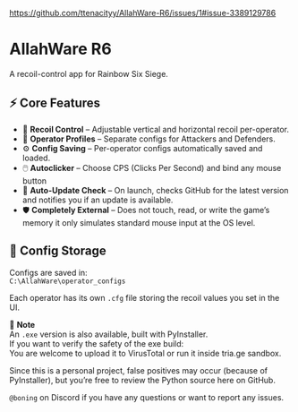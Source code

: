 https://github.com/ttenacityy/AllahWare-R6/issues/1#issue-3389129786

# AllahWare R6

A recoil-control app for Rainbow Six Siege.

## ⚡ Core Features

- 🎯 **Recoil Control** – Adjustable vertical and horizontal recoil per-operator.
- 👥 **Operator Profiles** – Separate configs for Attackers and Defenders.
- ⚙️ **Config Saving** – Per-operator configs automatically saved and loaded.
- 🖱️ **Autoclicker** – Choose CPS (Clicks Per Second) and bind any mouse button
- 🔄 **Auto-Update Check** – On launch, checks GitHub for the latest version and notifies you if an update is available.
- 🛡️ **Completely External** – Does not touch, read, or write the game’s memory it only simulates standard mouse input at the OS level.
  
## 📂 Config Storage

Configs are saved in:  
`C:\AllahWare\operator_configs`  

Each operator has its own `.cfg` file storing the recoil values you set in the UI.

🔐 **Note**  
An `.exe` version is also available, built with PyInstaller.  
If you want to verify the safety of the exe build:  
You are welcome to upload it to VirusTotal or run it inside tria.ge sandbox.  

Since this is a personal project, false positives may occur (because of PyInstaller), but you’re free to review the Python source here on GitHub.

`@boning` on Discord if you have any questions or want to report any issues.
